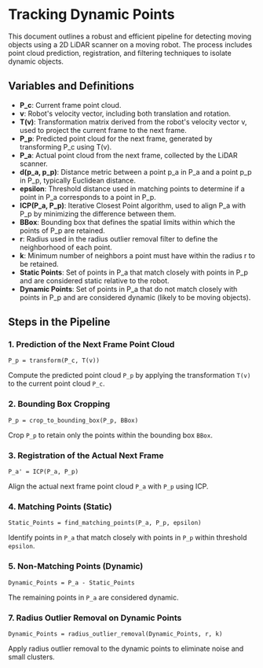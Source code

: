 # Tracking Dynamic Points

This document outlines a robust and efficient pipeline for detecting moving objects using a 2D LiDAR scanner on a moving robot. The process includes point cloud prediction, registration, and filtering techniques to isolate dynamic objects.

## Variables and Definitions

- **P_c**: Current frame point cloud.
- **v**: Robot's velocity vector, including both translation and rotation.
- **T(v)**: Transformation matrix derived from the robot's velocity vector v, used to project the current frame to the next frame.
- **P_p**: Predicted point cloud for the next frame, generated by transforming P_c using T(v).
- **P_a**: Actual point cloud from the next frame, collected by the LiDAR scanner.
- **d(p_a, p_p)**: Distance metric between a point p_a in P_a and a point p_p in P_p, typically Euclidean distance.
- **epsilon**: Threshold distance used in matching points to determine if a point in P_a corresponds to a point in P_p.
- **ICP(P_a, P_p)**: Iterative Closest Point algorithm, used to align P_a with P_p by minimizing the difference between them.
- **BBox**: Bounding box that defines the spatial limits within which the points of P_p are retained.
- **r**: Radius used in the radius outlier removal filter to define the neighborhood of each point.
- **k**: Minimum number of neighbors a point must have within the radius r to be retained.
- **Static Points**: Set of points in P_a that match closely with points in P_p and are considered static relative to the robot.
- **Dynamic Points**: Set of points in P_a that do not match closely with points in P_p and are considered dynamic (likely to be moving objects).


## Steps in the Pipeline

### 1. Prediction of the Next Frame Point Cloud
```pseudo
P_p = transform(P_c, T(v))
```
Compute the predicted point cloud `P_p` by applying the transformation `T(v)` to the current point cloud `P_c`.

### 2. Bounding Box Cropping
```pseudo
P_p = crop_to_bounding_box(P_p, BBox)
```
Crop `P_p` to retain only the points within the bounding box `BBox`.

### 3. Registration of the Actual Next Frame
```pseudo
P_a' = ICP(P_a, P_p)
```
Align the actual next frame point cloud `P_a` with `P_p` using ICP.

### 4. Matching Points (Static)
```pseudo
Static_Points = find_matching_points(P_a, P_p, epsilon)
```
Identify points in `P_a` that match closely with points in `P_p` within threshold `epsilon`.

### 5. Non-Matching Points (Dynamic)
```pseudo
Dynamic_Points = P_a - Static_Points
```
The remaining points in `P_a` are considered dynamic.

### 7. Radius Outlier Removal on Dynamic Points
```pseudo
Dynamic_Points = radius_outlier_removal(Dynamic_Points, r, k)
```
Apply radius outlier removal to the dynamic points to eliminate noise and small clusters.
